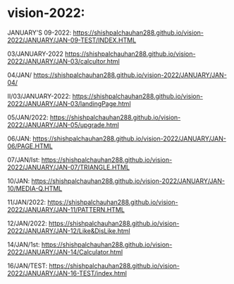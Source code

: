 # vision-2022:
JANUARY'S 09-2022:       https://shishpalchauhan288.github.io/vision-2022/JANUARY/JAN-09-TEST/INDEX.HTML
 
 
 03/JANUARY-2022        https://shishpalchauhan288.github.io/vision-2022/JANUARY/JAN-03/calcultor.html 
 
 04/JAN/               https://shishpalchauhan288.github.io/vision-2022/JANUARY/JAN-04/
 
                   
II/03/JANUARY-2022:     https://shishpalchauhan288.github.io/vision-2022/JANUARY/JAN-03/landingPage.html
 
 
 
 05/JAN/2022:          https://shishpalchauhan288.github.io/vision-2022/JANUARY/JAN-05/upgrade.html
 
 
 06/JAN:              https://shishpalchauhan288.github.io/vision-2022/JANUARY/JAN-06/PAGE.HTML
 
 
 
 07/JAN/Ist:           https://shishpalchauhan288.github.io/vision-2022/JANUARY/JAN-07/TRIANGLE.HTML
 
 
 10/JAN:               https://shishpalchauhan288.github.io/vision-2022/JANUARY/JAN-10/MEDIA-Q.HTML
 
 
 
 
 
 11/JAN/2022:        https://shishpalchauhan288.github.io/vision-2022/JANUARY/JAN-11/PATTERN.HTML
 
 




12/JAN/2022:        https://shishpalchauhan288.github.io/vision-2022/JANUARY/JAN-12/Like&DisLike.html



14/JAN/1st:         https://shishpalchauhan288.github.io/vision-2022/JANUARY/JAN-14/Calculator.html

16/JAN/TEST:      https://shishpalchauhan288.github.io/vision-2022/JANUARY/JAN-16-TEST/index.html






    
     
     
     
     
     
     
     
     
     
     
     
     
     
     
     
     
     
     
     
     
     
